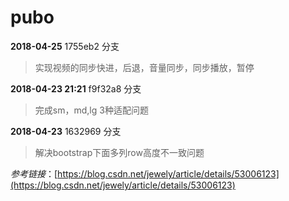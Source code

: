 # pubo


**2018-04-25** 1755eb2 分支
>   实现视频的同步快进，后退，音量同步，同步播放，暂停

**2018-04-23 21:21** f9f32a8 分支

>   完成sm，md,lg 3种适配问题

**2018-04-23**  1632969 分支

>   解决bootstrap下面多列row高度不一致问题

*参考链接*：[https://blog.csdn.net/jewely/article/details/53006123](https://blog.csdn.net/jewely/article/details/53006123)

